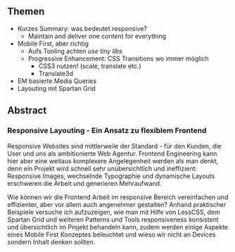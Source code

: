 ## Themen

- Kurzes Summary: was bedeutet responsive?
	- Maintain and deliver one content for everything
- Mobile First, aber richtig
	- Aufs Tooling achten *use tiny libs*
	- Progressive Enhancement: CSS Transitions wo immer möglich
		- CSS3 nutzen! (scale, translate etc.)
		- Translate3d
- EM basierte Media Queries
- Layouting mit Spartan Grid

## Abstract

### Responsive Layouting - Ein Ansatz zu flexiblem Frontend

Responsive Websites sind mittlerweile der Standard - für den Kunden, die User und uns als ambitionierte Web Agentur. 
Frontend Engineering kann hier aber eine weitaus komplexere Angelegenheit werden als man denkt, 
denn ein Projekt wird schnell sehr unübersichtlich und ineffizient: Responsive Images, 
wechselnde Typographie und dynamische Layouts erschweren die Arbeit und generieren Mehraufwand.

Wie können wir die Frontend Arbeit im responsive Bereich vereinfachen und effizienter, 
aber vor allem auch angenehmer gestalten?
Anhand praktischer Beispiele versuche ich aufzuzeigen, wie man mit Hilfe von LessCSS, 
dem Spartan Grid und weiteren Patterns und Tools responsiveness konsistent und übersichtlich im Projekt behandeln 
kann, zudem werden einige Aspekte eines Mobile First Konzeptes beleuchtet und wieso wir nicht an Devices sondern 
Inhalt denken sollten.
